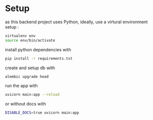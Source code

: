# Setup

as this backend project uses Python, ideally, use a virtural environment setup :

```bash
virtualenv env
source env/bin/activate
```

install python dependencies with 

```bash
pip install -r requirements.txt
```

create and setup db with 

```bash
alembic upgrade head
```

run the app with 

```bash
uvicorn main:app --reload
```

or without docs with 

```bash
DISABLE_DOCS=true uvicorn main:app 
```